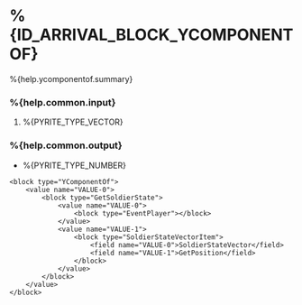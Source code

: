 # %{ID_ARRIVAL_BLOCK_YCOMPONENTOF}

%{help.ycomponentof.summary}

### %{help.common.input}

1. %{PYRITE_TYPE_VECTOR}

### %{help.common.output}

-   %{PYRITE_TYPE_NUMBER}

```
<block type="YComponentOf">
    <value name="VALUE-0">
        <block type="GetSoldierState">
            <value name="VALUE-0">
                <block type="EventPlayer"></block>
            </value>
            <value name="VALUE-1">
                <block type="SoldierStateVectorItem">
                    <field name="VALUE-0">SoldierStateVector</field>
                    <field name="VALUE-1">GetPosition</field>
                </block>
            </value>
        </block>
    </value>
</block>
```
